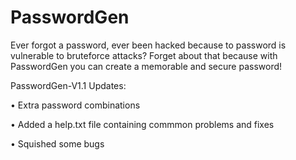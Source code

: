 # PasswordGen
Ever forgot a password, ever been hacked because to password is vulnerable to bruteforce attacks? Forget about that because with PasswordGen you can create a memorable and secure password!

PasswordGen-V1.1 Updates:

• Extra password combinations

• Added a help.txt file containing commmon problems and fixes

• Squished some bugs

